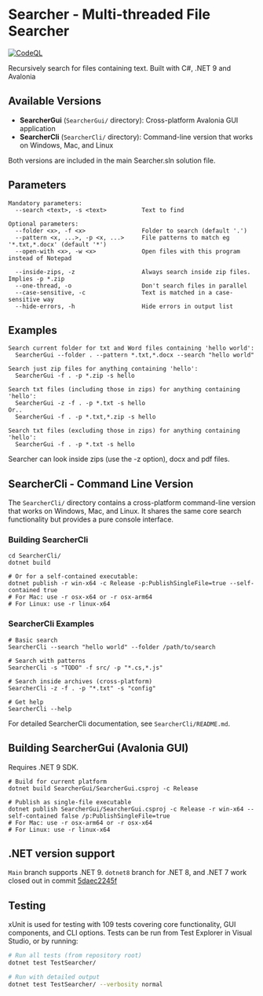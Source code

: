 # Searcher - Multi-threaded File Searcher

[![CodeQL](https://github.com/lookbusy1344/Searcher/actions/workflows/github-code-scanning/codeql/badge.svg)](https://github.com/lookbusy1344/Searcher/actions/workflows/github-code-scanning/codeql)

Recursively search for files containing text. Built with C#, .NET 9 and Avalonia

## Available Versions

- **SearcherGui** (`SearcherGui/` directory): Cross-platform Avalonia GUI application
- **SearcherCli** (`SearcherCli/` directory): Command-line version that works on Windows, Mac, and Linux

Both versions are included in the main Searcher.sln solution file.

## Parameters

```
Mandatory parameters:
  --search <text>, -s <text>          Text to find

Optional parameters:
  --folder <x>, -f <x>                Folder to search (default '.')
  --pattern <x, ...>, -p <x, ...>     File patterns to match eg '*.txt,*.docx' (default '*')
  --open-with <x>, -w <x>             Open files with this program instead of Notepad

  --inside-zips, -z                   Always search inside zip files. Implies -p *.zip
  --one-thread, -o                    Don't search files in parallel
  --case-sensitive, -c                Text is matched in a case-sensitive way
  --hide-errors, -h                   Hide errors in output list

```

## Examples

```
Search current folder for txt and Word files containing 'hello world':
  SearcherGui --folder . --pattern *.txt,*.docx --search "hello world"

Search just zip files for anything containing 'hello':
  SearcherGui -f . -p *.zip -s hello

Search txt files (including those in zips) for anything containing 'hello':
  SearcherGui -z -f . -p *.txt -s hello
Or..
  SearcherGui -f . -p *.txt,*.zip -s hello

Search txt files (excluding those in zips) for anything containing 'hello':
  SearcherGui -f . -p *.txt -s hello

```

Searcher can look inside zips (use the -z option), docx and pdf files.

## SearcherCli - Command Line Version

The `SearcherCli/` directory contains a cross-platform command-line version that works on Windows, Mac, and Linux. It shares the same core search functionality but provides a pure console interface.

### Building SearcherCli

```
cd SearcherCli/
dotnet build

# Or for a self-contained executable:
dotnet publish -r win-x64 -c Release -p:PublishSingleFile=true --self-contained true
# For Mac: use -r osx-x64 or -r osx-arm64
# For Linux: use -r linux-x64
```

### SearcherCli Examples

```
# Basic search
SearcherCli --search "hello world" --folder /path/to/search

# Search with patterns
SearcherCli -s "TODO" -f src/ -p "*.cs,*.js"

# Search inside archives (cross-platform)
SearcherCli -z -f . -p "*.txt" -s "config"

# Get help
SearcherCli --help
```

For detailed SearcherCli documentation, see `SearcherCli/README.md`.

## Building SearcherGui (Avalonia GUI)

Requires .NET 9 SDK.

```
# Build for current platform
dotnet build SearcherGui/SearcherGui.csproj -c Release

# Publish as single-file executable
dotnet publish SearcherGui/SearcherGui.csproj -c Release -r win-x64 --self-contained false /p:PublishSingleFile=true
# For Mac: use -r osx-arm64 or -r osx-x64
# For Linux: use -r linux-x64
```

## .NET version support

`Main` branch supports .NET 9. `dotnet8` branch for .NET 8, and .NET 7 work closed out in commit [5daec2245f](https://github.com/lookbusy1344/Searcher/tree/5daec2245f42a0d4146ba2b824bdf894f349c627)

## Testing

xUnit is used for testing with 109 tests covering core functionality, GUI components, and CLI options. Tests can be run from Test Explorer in Visual Studio, or by running:

```bash
# Run all tests (from repository root)
dotnet test TestSearcher/

# Run with detailed output
dotnet test TestSearcher/ --verbosity normal
```
